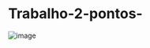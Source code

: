 # Trabalho-2-pontos-
![image](https://github.com/user-attachments/assets/fdf464ac-cc2e-4abe-8149-fb666cf20c34)
